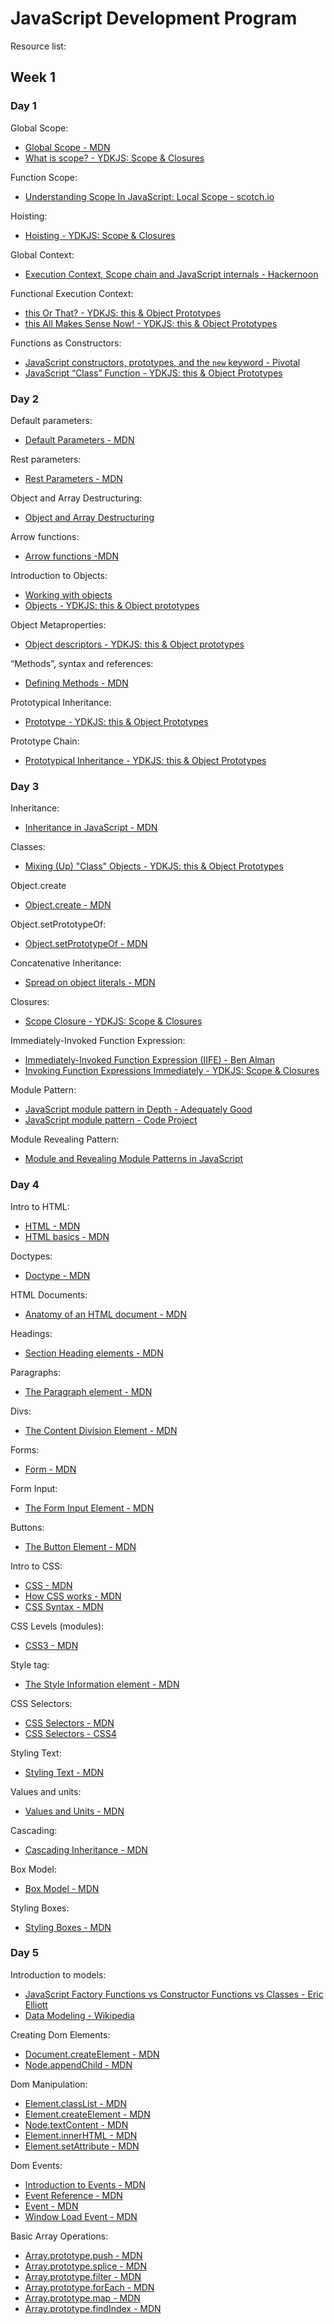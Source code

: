# JavaScript Development Program
Resource list:

## Week 1

### Day 1

Global Scope:
- [Global Scope - MDN](https://developer.mozilla.org/en-US/docs/Glossary/Global_scope)
- [What is scope? - YDKJS: Scope & Closures](https://github.com/getify/You-Dont-Know-JS/blob/master/scope%20%26%20closures/ch1.md#review-tldr)

Function Scope:
- [Understanding Scope In JavaScript: Local Scope - scotch.io](https://scotch.io/tutorials/understanding-scope-in-javascript#toc-local-scope)

Hoisting:
- [Hoisting - YDKJS: Scope & Closures](https://github.com/getify/You-Dont-Know-JS/blob/master/scope%20%26%20closures/ch4.md)

Global Context:
- [Execution Context, Scope chain and JavaScript internals - Hackernoon](https://hackernoon.com/execution-context-in-javascript-319dd72e8e2c)

Functional Execution Context:
- [this Or That? - YDKJS: this & Object Prototypes](https://github.com/getify/You-Dont-Know-JS/blob/master/this%20%26%20object%20prototypes/ch1.md)
- [this All Makes Sense Now! - YDKJS: this & Object Prototypes](https://github.com/getify/You-Dont-Know-JS/blob/master/this%20%26%20object%20prototypes/ch2.md)

Functions as Constructors:
- [JavaScript constructors, prototypes, and the `new` keyword - Pivotal](https://content.pivotal.io/blog/javascript-constructors-prototypes-and-the-new-keyword)
- [JavaScript “Class” Function - YDKJS: this & Object Prototypes](https://github.com/getify/You-Dont-Know-JS/blob/master/this%20%26%20object%20prototypes/ch5.md#class-functions)

### Day 2

Default parameters:
- [Default Parameters - MDN](https://developer.mozilla.org/en-US/docs/Web/JavaScript/Reference/Functions/Default_parameters)

Rest parameters:
- [Rest Parameters - MDN](https://developer.mozilla.org/en-US/docs/Web/JavaScript/Reference/Functions/rest_parameters)

Object and Array Destructuring:
- [Object and Array Destructuring](https://developer.mozilla.org/en-US/docs/Web/JavaScript/Reference/Operators/Destructuring_assignment)

Arrow functions:
- [Arrow functions -MDN](https://developer.mozilla.org/en-US/docs/Web/JavaScript/Reference/Functions/Arrow_functions)

Introduction to Objects:
- [Working with objects](https://developer.mozilla.org/en-US/docs/Web/JavaScript/Guide/Working_with_Objects)
- [Objects - YDKJS: this & Object prototypes](https://github.com/getify/You-Dont-Know-JS/blob/master/this%20%26%20object%20prototypes/ch3.md#chapter-3-objects)

Object Metaproperties:
- [Object descriptors - YDKJS: this & Object prototypes](https://github.com/getify/You-Dont-Know-JS/blob/master/this%20%26%20object%20prototypes/ch3.md#property-descriptors)

“Methods”, syntax and references:
- [Defining Methods - MDN](https://developer.mozilla.org/en-US/docs/Web/JavaScript/Guide/Working_with_Objects#Defining_methods)

Prototypical Inheritance:
- [Prototype - YDKJS: this & Object Prototypes](https://github.com/getify/You-Dont-Know-JS/blob/master/this%20%26%20object%20prototypes/ch5.md)

Prototype Chain:
- [Prototypical Inheritance - YDKJS: this & Object Prototypes](https://github.com/getify/You-Dont-Know-JS/blob/master/this%20%26%20object%20prototypes/ch5.md#prototypal-inheritance)

### Day 3

Inheritance:
- [Inheritance in JavaScript - MDN](https://developer.mozilla.org/en-US/docs/Learn/JavaScript/Objects/Inheritance)

Classes:
- [Mixing (Up) "Class" Objects - YDKJS: this & Object Prototypes](https://github.com/getify/You-Dont-Know-JS/blob/master/this%20%26%20object%20prototypes/ch4.md)

Object.create
- [Object.create - MDN](https://developer.mozilla.org/en-US/docs/Web/JavaScript/Reference/Global_Objects/Object/create)

Object.setPrototypeOf:
- [Object.setPrototypeOf - MDN](https://developer.mozilla.org/en-US/docs/Web/JavaScript/Reference/Global_Objects/Object/setPrototypeOf)

Concatenative Inheritance:
- [Spread on object literals - MDN](https://developer.mozilla.org/en-US/docs/Web/JavaScript/Reference/Operators/Spread_syntax#Spread_in_object_literals)

Closures:
- [Scope Closure - YDKJS: Scope & Closures](https://github.com/getify/You-Dont-Know-JS/blob/master/scope%20%26%20closures/ch5.md)

Immediately-Invoked Function Expression:
- [Immediately-Invoked Function Expression (IIFE) - Ben Alman](http://benalman.com/news/2010/11/immediately-invoked-function-expression/)
- [Invoking Function Expressions Immediately - YDKJS: Scope & Closures](https://github.com/getify/You-Dont-Know-JS/blob/master/scope%20%26%20closures/ch3.md#invoking-function-expressions-immediately)

Module Pattern:
- [JavaScript module pattern in Depth - Adequately Good](http://www.adequatelygood.com/JavaScript-Module-Pattern-In-Depth.html)
- [JavaScript module pattern - Code Project](https://www.codeproject.com/articles/247241/javascript-module-pattern)

Module Revealing Pattern:
- [Module and Revealing Module Patterns in JavaScript](https://www.codeproject.com/Articles/1164113/Module-and-Revealing-Module-Patterns-in-JavaScript)

### Day 4

Intro to HTML:
- [HTML - MDN](https://developer.mozilla.org/en-US/docs/Web/HTML)
- [HTML basics - MDN](https://developer.mozilla.org/en-US/docs/Learn/Getting_started_with_the_web/HTML_basics)

Doctypes:
- [Doctype - MDN](https://developer.mozilla.org/en-US/docs/Glossary/Doctype)

HTML Documents:
- [Anatomy of an HTML document - MDN](https://developer.mozilla.org/en-US/docs/Learn/Getting_started_with_the_web/HTML_basics#Anatomy_of_an_HTML_document)

Headings:
- [Section Heading elements - MDN](https://developer.mozilla.org/en-US/docs/Web/HTML/Element/Heading_Elements)

Paragraphs:
- [The Paragraph element - MDN](https://developer.mozilla.org/en-US/docs/Web/HTML/Element/p)

Divs:
- [The Content Division Element - MDN](https://developer.mozilla.org/en-US/docs/Web/HTML/Element/div)

Forms:
- [Form - MDN](https://developer.mozilla.org/en-US/docs/Web/HTML/Element/form)

Form Input:
- [The Form Input Element - MDN](https://developer.mozilla.org/en-US/docs/Web/HTML/Element/input)

Buttons:
- [The Button Element - MDN](https://developer.mozilla.org/en-US/docs/Web/HTML/Element/button)

Intro to CSS:
- [CSS - MDN](https://developer.mozilla.org/en-US/docs/Glossary/CSS)
- [How CSS works - MDN](https://developer.mozilla.org/en-US/docs/Learn/CSS/Introduction_to_CSS/How_CSS_works)
- [CSS Syntax - MDN](https://developer.mozilla.org/en-US/docs/Learn/CSS/Introduction_to_CSS/Syntax)

CSS Levels (modules):
- [CSS3 - MDN](https://developer.mozilla.org/en-US/docs/Web/CSS/CSS3)

Style tag:
- [The Style Information element - MDN](https://developer.mozilla.org/en-US/docs/Web/HTML/Element/style)

CSS Selectors:
- [CSS Selectors - MDN](https://developer.mozilla.org/en-US/docs/Learn/CSS/Introduction_to_CSS/Selectors)
- [CSS Selectors - CSS4](https://css4-selectors.com/selectors/)

Styling Text:
- [Styling Text - MDN](https://developer.mozilla.org/en-US/docs/Learn/CSS/Styling_text)

Values and units:
- [Values and Units - MDN](https://developer.mozilla.org/en-US/docs/Learn/CSS/Introduction_to_CSS/Values_and_units)

Cascading:
- [Cascading Inheritance - MDN](https://developer.mozilla.org/en-US/docs/Learn/CSS/Introduction_to_CSS/Cascade_and_inheritance)

Box Model:
- [Box Model - MDN](https://developer.mozilla.org/en-US/docs/Learn/CSS/Introduction_to_CSS/Box_model)

Styling Boxes:
- [Styling Boxes - MDN](https://developer.mozilla.org/en-US/docs/Learn/CSS/Styling_boxes)

### Day 5

Introduction to models:
- [JavaScript Factory Functions vs Constructor Functions vs Classes - Eric Elliott](https://medium.com/javascript-scene/javascript-factory-functions-vs-constructor-functions-vs-classes-2f22ceddf33e)
- [Data Modeling - Wikipedia](https://en.wikipedia.org/wiki/Data_model)

Creating Dom Elements:
- [Document.createElement - MDN](https://developer.mozilla.org/en-US/docs/Web/API/Document/createElement)
- [Node.appendChild - MDN](https://developer.mozilla.org/en-US/docs/Web/API/Node/appendChild)

Dom Manipulation:
- [Element.classList - MDN](https://developer.mozilla.org/en-US/docs/Web/API/Element/classList)
- [Element.createElement - MDN](https://developer.mozilla.org/en-US/docs/Web/API/Element/setAttribute)
- [Node.textContent - MDN](https://developer.mozilla.org/en-US/docs/Web/API/Node/textContent)
- [Element.innerHTML - MDN](https://developer.mozilla.org/en-US/docs/Web/API/Element/innerHTML)
- [Element.setAttribute - MDN](https://developer.mozilla.org/en-US/docs/Web/API/Element/setAttribute)

Dom Events:
- [Introduction to Events - MDN](https://developer.mozilla.org/en-US/docs/Learn/JavaScript/Building_blocks/Events)
- [Event Reference - MDN](https://developer.mozilla.org/en-US/docs/Web/Events)
- [Event - MDN](https://developer.mozilla.org/en-US/docs/Web/API/Event)
- [Window Load Event - MDN](https://developer.mozilla.org/en-US/docs/Web/API/Window/load_event)

Basic Array Operations:
- [Array.prototype.push - MDN](https://developer.mozilla.org/en-US/docs/Web/JavaScript/Reference/Global_Objects/Array/push)
- [Array.prototype.splice - MDN](https://developer.mozilla.org/en-US/docs/Web/JavaScript/Reference/Global_Objects/Array/splice)
- [Array.prototype.filter - MDN](https://developer.mozilla.org/en-US/docs/Web/JavaScript/Reference/Global_Objects/Array/filter)
- [Array.prototype.forEach - MDN](https://developer.mozilla.org/en-US/docs/Web/JavaScript/Reference/Global_Objects/Array/forEach)
- [Array.prototype.map - MDN](https://developer.mozilla.org/en-US/docs/Web/JavaScript/Reference/Global_Objects/Array/map)
- [Array.prototype.findIndex - MDN](https://developer.mozilla.org/en-US/docs/Web/JavaScript/Reference/Global_Objects/Array/findIndex)
